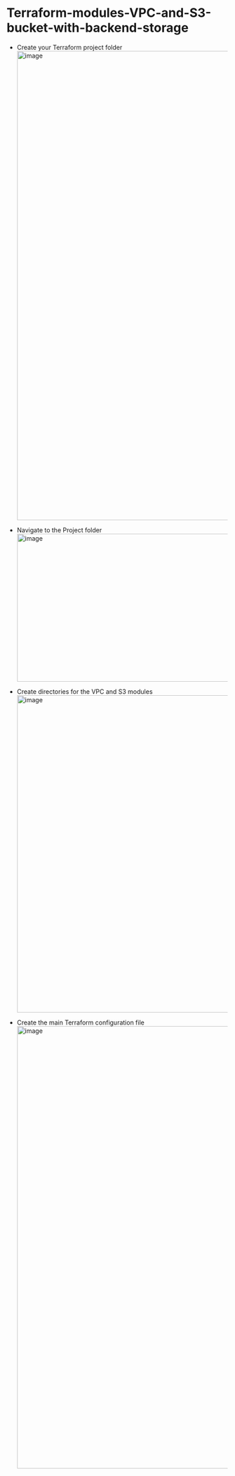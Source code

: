 # Terraform-modules-VPC-and-S3-bucket-with-backend-storage

* Create your Terraform project folder
  <img width="1920" height="1069" alt="image" src="https://github.com/user-attachments/assets/fd56a2dd-8266-4de1-bf79-7dfcb2e5ed54" />

* Navigate to the Project folder
  <img width="1113" height="337" alt="image" src="https://github.com/user-attachments/assets/6638067a-a855-4f21-afb0-61bca762144f" />

* Create directories for the VPC and S3 modules
  <img width="1217" height="723" alt="image" src="https://github.com/user-attachments/assets/ea63e135-7db0-4637-b65d-e6adf7c3e290" />

* Create the main Terraform configuration file
  <img width="1920" height="1008" alt="image" src="https://github.com/user-attachments/assets/a4f60970-c175-4e09-8bda-23cea0142c2d" />



